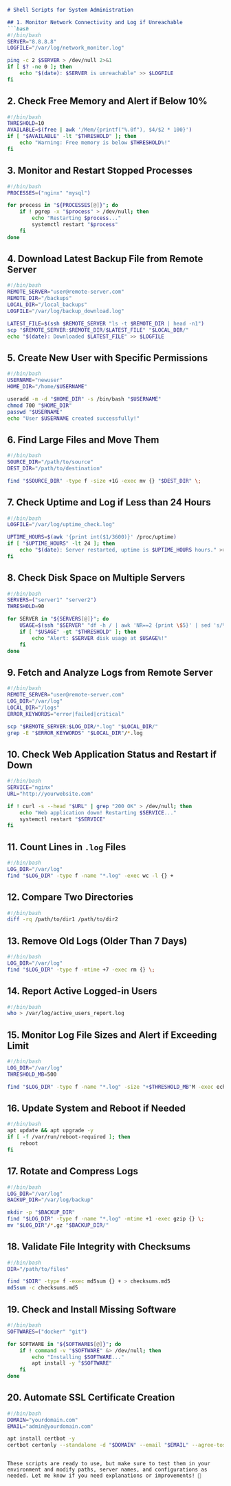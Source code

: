 ```md
# Shell Scripts for System Administration

## 1. Monitor Network Connectivity and Log if Unreachable
```bash
#!/bin/bash
SERVER="8.8.8.8"
LOGFILE="/var/log/network_monitor.log"

ping -c 2 $SERVER > /dev/null 2>&1
if [ $? -ne 0 ]; then
    echo "$(date): $SERVER is unreachable" >> $LOGFILE
fi
```

## 2. Check Free Memory and Alert if Below 10%
```bash
#!/bin/bash
THRESHOLD=10
AVAILABLE=$(free | awk '/Mem/{printf("%.0f"), $4/$2 * 100}')
if [ "$AVAILABLE" -lt "$THRESHOLD" ]; then
    echo "Warning: Free memory is below $THRESHOLD%!"
fi
```

## 3. Monitor and Restart Stopped Processes
```bash
#!/bin/bash
PROCESSES=("nginx" "mysql")

for process in "${PROCESSES[@]}"; do
    if ! pgrep -x "$process" > /dev/null; then
        echo "Restarting $process..."
        systemctl restart "$process"
    fi
done
```

## 4. Download Latest Backup File from Remote Server
```bash
#!/bin/bash
REMOTE_SERVER="user@remote-server.com"
REMOTE_DIR="/backups"
LOCAL_DIR="/local_backups"
LOGFILE="/var/log/backup_download.log"

LATEST_FILE=$(ssh $REMOTE_SERVER "ls -t $REMOTE_DIR | head -n1")
scp "$REMOTE_SERVER:$REMOTE_DIR/$LATEST_FILE" "$LOCAL_DIR/"
echo "$(date): Downloaded $LATEST_FILE" >> $LOGFILE
```

## 5. Create New User with Specific Permissions
```bash
#!/bin/bash
USERNAME="newuser"
HOME_DIR="/home/$USERNAME"

useradd -m -d "$HOME_DIR" -s /bin/bash "$USERNAME"
chmod 700 "$HOME_DIR"
passwd "$USERNAME"
echo "User $USERNAME created successfully!"
```

## 6. Find Large Files and Move Them
```bash
#!/bin/bash
SOURCE_DIR="/path/to/source"
DEST_DIR="/path/to/destination"

find "$SOURCE_DIR" -type f -size +1G -exec mv {} "$DEST_DIR" \;
```

## 7. Check Uptime and Log if Less than 24 Hours
```bash
#!/bin/bash
LOGFILE="/var/log/uptime_check.log"

UPTIME_HOURS=$(awk '{print int($1/3600)}' /proc/uptime)
if [ "$UPTIME_HOURS" -lt 24 ]; then
    echo "$(date): Server restarted, uptime is $UPTIME_HOURS hours." >> $LOGFILE
fi
```

## 8. Check Disk Space on Multiple Servers
```bash
#!/bin/bash
SERVERS=("server1" "server2")
THRESHOLD=90

for SERVER in "${SERVERS[@]}"; do
    USAGE=$(ssh "$SERVER" "df -h / | awk 'NR==2 {print \$5}' | sed 's/%//'")
    if [ "$USAGE" -gt "$THRESHOLD" ]; then
        echo "Alert: $SERVER disk usage at $USAGE%!"
    fi
done
```

## 9. Fetch and Analyze Logs from Remote Server
```bash
#!/bin/bash
REMOTE_SERVER="user@remote-server.com"
LOG_DIR="/var/log"
LOCAL_DIR="/logs"
ERROR_KEYWORDS="error|failed|critical"

scp "$REMOTE_SERVER:$LOG_DIR/*.log" "$LOCAL_DIR/"
grep -E "$ERROR_KEYWORDS" "$LOCAL_DIR"/*.log
```

## 10. Check Web Application Status and Restart if Down
```bash
#!/bin/bash
SERVICE="nginx"
URL="http://yourwebsite.com"

if ! curl -s --head "$URL" | grep "200 OK" > /dev/null; then
    echo "Web application down! Restarting $SERVICE..."
    systemctl restart "$SERVICE"
fi
```

## 11. Count Lines in `.log` Files
```bash
#!/bin/bash
LOG_DIR="/var/log"
find "$LOG_DIR" -type f -name "*.log" -exec wc -l {} +
```

## 12. Compare Two Directories
```bash
#!/bin/bash
diff -rq /path/to/dir1 /path/to/dir2
```

## 13. Remove Old Logs (Older Than 7 Days)
```bash
#!/bin/bash
LOG_DIR="/var/log"
find "$LOG_DIR" -type f -mtime +7 -exec rm {} \;
```

## 14. Report Active Logged-in Users
```bash
#!/bin/bash
who > /var/log/active_users_report.log
```

## 15. Monitor Log File Sizes and Alert if Exceeding Limit
```bash
#!/bin/bash
LOG_DIR="/var/log"
THRESHOLD_MB=500

find "$LOG_DIR" -type f -name "*.log" -size "+$THRESHOLD_MB"M -exec echo "Large log file: {}" \;
```

## 16. Update System and Reboot if Needed
```bash
#!/bin/bash
apt update && apt upgrade -y
if [ -f /var/run/reboot-required ]; then
    reboot
fi
```

## 17. Rotate and Compress Logs
```bash
#!/bin/bash
LOG_DIR="/var/log"
BACKUP_DIR="/var/log/backup"

mkdir -p "$BACKUP_DIR"
find "$LOG_DIR" -type f -name "*.log" -mtime +1 -exec gzip {} \;
mv "$LOG_DIR"/*.gz "$BACKUP_DIR/"
```

## 18. Validate File Integrity with Checksums
```bash
#!/bin/bash
DIR="/path/to/files"

find "$DIR" -type f -exec md5sum {} + > checksums.md5
md5sum -c checksums.md5
```

## 19. Check and Install Missing Software
```bash
#!/bin/bash
SOFTWARES=("docker" "git")

for SOFTWARE in "${SOFTWARES[@]}"; do
    if ! command -v "$SOFTWARE" &> /dev/null; then
        echo "Installing $SOFTWARE..."
        apt install -y "$SOFTWARE"
    fi
done
```

## 20. Automate SSL Certificate Creation
```bash
#!/bin/bash
DOMAIN="yourdomain.com"
EMAIL="admin@yourdomain.com"

apt install certbot -y
certbot certonly --standalone -d "$DOMAIN" --email "$EMAIL" --agree-tos --non-interactive
```
```

These scripts are ready to use, but make sure to test them in your environment and modify paths, server names, and configurations as needed. Let me know if you need explanations or improvements! 🚀
